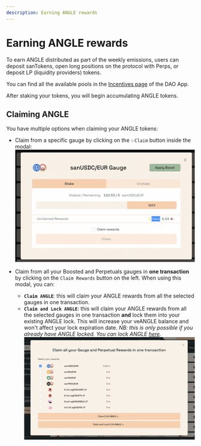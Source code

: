 ```yaml
---
description: Earning ANGLE rewards
---
```


# Earning ANGLE rewards

To earn ANGLE distributed as part of the weekly emissions, users can deposit sanTokens, open long positions on the protocol with Perps, or deposit LP (liquidity providers) tokens. 

You can find all the available pools in the [Incentives page](https://dao.angle.money/#/stake) of the DAO App. 

After staking your tokens, you will begin accumulating ANGLE tokens. 

## Claiming ANGLE

You have multiple options when claiming your ANGLE tokens: 
-  Claim from a specific gauge by clicking on the `✨Claim` button inside the modal:
![Claiming from pool](../.gitbook/assets/claiming-from-pool.png)

- Claim from all your Boosted and Perpetuals gauges in **one transaction** by clicking on the `Claim Rewards` button on the left. When using this modal, you can:
    - **`Claim ANGLE`**: this will claim your ANGLE rewards from all the selected gauges in one transaction.
    - **`Claim and Lock ANGLE`**: this will claim your ANGLE rewards from all the selected gauges in one transaction **and** lock them into your existing ANGLE lock. This will increase your veANGLE balance and won't affect your lock expiration date.
    _NB: this is only possible if you already have ANGLE locked. You can lock ANGLE [here](https://dao.angle.money/#/veANGLE)._
![Claiming from pool](../.gitbook/assets/claim-rewards-button.png)
